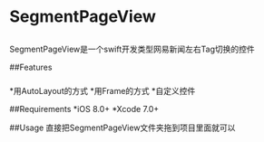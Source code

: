 # SegmentPageView
##
SegmentPageView是一个swift开发类型网易新闻左右Tag切换的控件

##Features
###
*用AutoLayout的方式
*用Frame的方式
*自定义控件

##Requirements
*iOS 8.0+
*Xcode 7.0+

##Usage
直接把SegmentPageView文件夹拖到项目里面就可以

